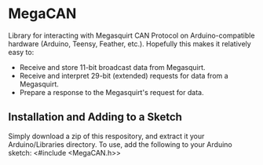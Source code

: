 # MegaCAN
Library for interacting with Megasquirt CAN Protocol on Arduino-compatible hardware (Arduino, Teensy, Feather, etc.). Hopefully this makes it relatively easy to:
* Receive and store 11-bit broadcast data from Megasquirt.
* Receive and interpret 29-bit (extended) requests for data from a Megasquirt.
* Prepare a response to the Megasquirt's request for data.

## Installation and Adding to a Sketch
Simply download a zip of this respository, and extract it your Arduino/Libraries directory. To use, add the following to your Arduino sketch:
<#include <MegaCAN.h>>

